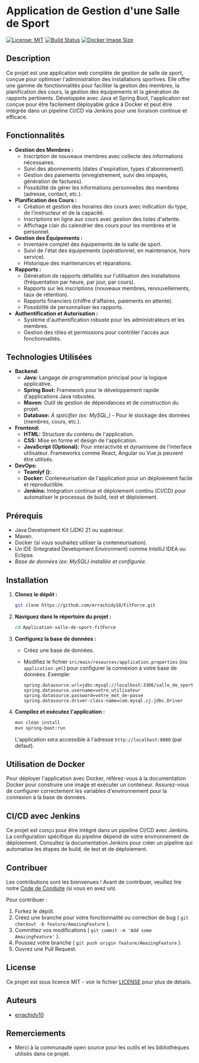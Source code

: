 # Application de Gestion d'une Salle de Sport

[![License: MIT](https://img.shields.io/badge/License-MIT-yellow.svg)](https://opensource.org/licenses/MIT)
[![Build Status](https://img.shields.io/badge/Build-Passing-brightgreen)](#) <!-- Remplacez '#' par l'URL de votre build status Jenkins -->
[![Docker Image Size](https://img.shields.io/docker/image-size/errachidy10/salle-de-sport-app)](https://hub.docker.com/r/errachidy10/salle-de-sport-app) <!-- Remplacez 'errachidy10/salle-de-sport-app' par le nom de votre image Docker Hub -->

## Description

Ce projet est une application web complète de gestion de salle de sport, conçue pour optimiser l'administration des installations sportives. Elle offre une gamme de fonctionnalités pour faciliter la gestion des membres, la planification des cours, la gestion des équipements et la génération de rapports pertinents.  Développée avec Java et Spring Boot, l'application est conçue pour être facilement déployable grâce à Docker et peut être intégrée dans un pipeline CI/CD via Jenkins pour une livraison continue et efficace.

## Fonctionnalités

*   **Gestion des Membres :**
    *   Inscription de nouveaux membres avec collecte des informations nécessaires.
    *   Suivi des abonnements (dates d'expiration, types d'abonnement).
    *   Gestion des paiements (enregistrement, suivi des impayés, génération de factures).
    *   Possibilité de gérer les informations personnelles des membres (adresse, contact, etc.).
*   **Planification des Cours :**
    *   Création et gestion des horaires des cours avec indication du type, de l'instructeur et de la capacité.
    *   Inscriptions en ligne aux cours avec gestion des listes d'attente.
    *   Affichage clair du calendrier des cours pour les membres et le personnel.
*   **Gestion des Équipements :**
    *   Inventaire complet des équipements de la salle de sport.
    *   Suivi de l'état des équipements (opérationnel, en maintenance, hors service).
    *   Historique des maintenances et réparations.
*   **Rapports :**
    *   Génération de rapports détaillés sur l'utilisation des installations (fréquentation par heure, par jour, par cours).
    *   Rapports sur les inscriptions (nouveaux membres, renouvellements, taux de rétention).
    *   Rapports financiers (chiffre d'affaires, paiements en attente).
    *   Possibilité de personnaliser les rapports.
*   **Authentification et Autorisation :**
    *   Système d'authentification robuste pour les administrateurs et les membres.
    *   Gestion des rôles et permissions pour contrôler l'accès aux fonctionnalités.

## Technologies Utilisées

*   **Backend:**
    *   **Java:** Langage de programmation principal pour la logique applicative.
    *   **Spring Boot:** Framework pour le développement rapide d'applications Java robustes.
    *   **Maven:** Outil de gestion de dépendances et de construction du projet.
    *   **Database:**  *À spécifier (ex: MySQL,)* -  Pour le stockage des données (membres, cours, etc.).
*   **Frontend:**
    *   **HTML:** Structure du contenu de l'application.
    *   **CSS:** Mise en forme et design de l'application.
    *   **JavaScript (Optional):**  Pour interactivité et dynamisme de l'interface utilisateur. Frameworks comme React, Angular ou Vue.js peuvent être utilisés.
*   **DevOps:**
    *   **Teamlyf ():**.
    *   **Docker:** Conteneurisation de l'application pour un déploiement facile et reproductible.
    *   **Jenkins:** Intégration continue et déploiement continu (CI/CD) pour automatiser le processus de build, test et déploiement.

## Prérequis

*   Java Development Kit (JDK) 21 ou supérieur.
*   Maven.
*   Docker (si vous souhaitez utiliser la conteneurisation).
*   Un IDE (Integrated Development Environment) comme IntelliJ IDEA ou Eclipse.
*   *Base de données (ex: MySQL) installée et configurée.*

## Installation

1.  **Clonez le dépôt :**

    ```bash
    git clone https://github.com/errachidy10/FitForce.git
    ```

2.  **Naviguez dans le répertoire du projet :**

    ```bash
    cd Application-salle-de-sport-fitForce
    ```

3.  **Configurez la base de données :**

    *   Créez une base de données.
    *   Modifiez le fichier `src/main/resources/application.properties` (ou `application.yml`) pour configurer la connexion à votre base de données.  Exemple:

        ```properties
        spring.datasource.url=jdbc:mysql://localhost:3306/salle_de_sport
        spring.datasource.username=votre_utilisateur
        spring.datasource.password=votre_mot_de-passe
        spring.datasource.driver-class-name=com.mysql.cj.jdbc.Driver
        ```

4.  **Compilez et exécutez l'application :**

    ```bash
    mvn clean install
    mvn spring-boot:run
    ```

    L'application sera accessible à l'adresse `http://localhost:8080` (par défaut).

## Utilisation de Docker

Pour déployer l'application avec Docker, référez-vous à la documentation Docker pour construire une image et exécuter un conteneur. Assurez-vous de configurer correctement les variables d'environnement pour la connexion à la base de données.

## CI/CD avec Jenkins

Ce projet est conçu pour être intégré dans un pipeline CI/CD avec Jenkins. La configuration spécifique du pipeline dépend de votre environnement de déploiement.  Consultez la documentation Jenkins pour créer un pipeline qui automatise les étapes de build, de test et de déploiement.

## Contribuer

Les contributions sont les bienvenues !  Avant de contribuer, veuillez lire notre [Code de Conduite](CODE_OF_CONDUCT.md) (si vous en avez un).

Pour contribuer :

1.  Forkez le dépôt.
2.  Créez une branche pour votre fonctionnalité ou correction de bug ( `git checkout -b feature/AmazingFeature` ).
3.  Committez vos modifications ( `git commit -m 'Add some AmazingFeature'` ).
4.  Poussez votre branche ( `git push origin feature/AmazingFeature` ).
5.  Ouvrez une Pull Request.

## License

Ce projet est sous licence MIT - voir le fichier [LICENSE](LICENSE) pour plus de détails.

## Auteurs

*   [errachidy10](https://github.com/errachidy10)

## Remerciements

*   Merci à la communauté open source pour les outils et les bibliothèques utilisés dans ce projet.
